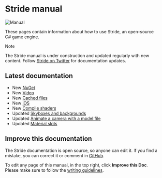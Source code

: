 # Stride manual

![Manual](get-started/media/game-editor-scene.jpg)

These pages contain information about how to use Stride, an open-source C# game engine.

>[!Note]
>The Stride manual is under construction and updated regularly with new content. Follow [Stride on Twitter](https://twitter.com/stridedotnet?lang=en) for documentation updates.

## Latest documentation

* <span class="badge text-bg-success">New</span> [NuGet](nuget/index.md)
* <span class="badge text-bg-success">New</span> [Video](video/index.md)
* <span class="badge text-bg-success">New</span> [Cached files](files-and-folders/cached-files.md)
* <span class="badge text-bg-success">New</span> [iOS](platforms/ios.md)
* <span class="badge text-bg-success">New</span> [Compile shaders](graphics/effects-and-shaders/compile-shaders.md)
* <span class="badge text-bg-info">Updated</span> [Skyboxes and backgrounds](graphics/textures/skyboxes-and-backgrounds.md)
* <span class="badge text-bg-info">Updated</span> [Animate a camera with a model file](graphics/cameras/animate-a-camera-with-a-model-file.md)
* <span class="badge text-bg-info">Updated</span> [Material slots](graphics/materials/material-slots.md)

## Improve this documentation

The Stride documentation is open source, so anyone can edit it. If you find a mistake, you can correct it or comment in [GitHub](https://github.com/stride3d/stride-docs).

To edit any page of this manual, in the top right, click **Improve this Doc**. Please make sure to follow the [writing guidelines](https://github.com/stride3d/stride-docs/blob/master/GUIDELINES.md).
